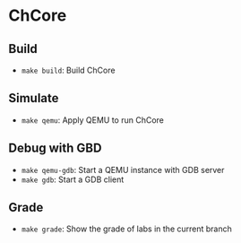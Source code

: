 # ChCore

## Build

+ `make build`: Build ChCore

## Simulate

+ `make qemu`: Apply QEMU to run ChCore

## Debug with GBD

+ `make qemu-gdb`: Start a QEMU instance with GDB server
+ `make gdb`: Start a GDB client

## Grade

+ `make grade`: Show the grade of labs in the current branch

